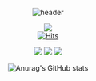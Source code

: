 <div align="center"> 

![header](https://capsule-render.vercel.app/api?type=waving&color=48D1CC&text=Welcome!%20&fontSize=50&animation=fadeIn&desc=asthyeon's%20github&descSize=30&descAlign=60&descAlignY=70&descSize=10)

<a href="http://instagram.com/asthyeon" target="_blank"><img src="https://img.shields.io/badge/Instagram-CD5C5C?style=flat-square&logo=Instagram&logoColor=FFFAFA"/></a> 
<br>
[![Hits](https://hits.seeyoufarm.com/api/count/incr/badge.svg?url=https%3A%2F%2Fgithub.com%2Fasthyeon&count_bg=%232D93AA&title_bg=%230A4157&icon=&icon_color=%23E7E7E7&title=Hits&edge_flat=false)](https://hits.seeyoufarm.com)
  
<img src="https://img.shields.io/badge/python-007396?style=for-the-badge&logo=Python&logoColor=white">
<img src="https://img.shields.io/badge/github-181717?style=for-the-badge&logo=github&logoColor=white">
<img src="https://img.shields.io/badge/VSCode-007ACC?style=for-the-badge&logo=VisualStudioCode&logoColor=white">
  
![Anurag's GitHub stats](https://github-readme-stats.vercel.app/api?username=asthyeon&show_icons=true&theme=gotham)

